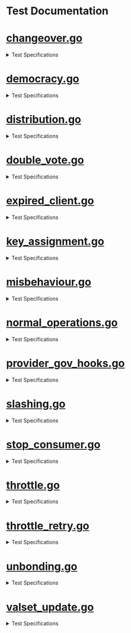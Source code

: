 # Test Documentation

# [changeover.go](../../tests/integration/changeover.go) 
<details><summary> Test Specifications </summary>

| Function | Short Description |
|----------|-------------------|
 [TestRecycleTransferChannel](../../tests/integration/changeover.go#L17) | TestRecycleTransferChannel tests that an existing transfer channel can be reused when transitioning from a standalone to a consumer chain.<details><summary>Details</summary>The test case:<br>* sets up a provider chain and a standalone chain<br>* creates a connection between the two chains<br>* creates a transfer channel between the two chains<br>* transitions the standalone chain to a consumer chain<br>* confirms that no extra transfer channel is created, thus only one transfer channel and one CCV channel exist.</details> |
</details>

# [democracy.go](../../tests/integration/democracy.go) 
<details><summary> Test Specifications </summary>

| Function | Short Description |
|----------|-------------------|
 [TestDemocracyRewardsDistribution](../../tests/integration/democracy.go#L79) | TestDemocracyRewardsDistribution checks that rewards to democracy representatives, community pool, and provider redistribution account are done correctly.<details><summary>Details</summary>* Sets up a democracy consumer chain<br>* Creates a new block<br>* Checks that rewards to democracy representatives, community pool, and provider redistribution account are distributed in the right proportions</details> |
 [TestDemocracyGovernanceWhitelisting](../../tests/integration/democracy.go#L195) | TestDemocracyGovernanceWhitelisting checks that only whitelisted governance proposals can be executed on democracy consumer chains.<details><summary>Details</summary>For context, see the whitelist for proposals in app/consumer-democracy/proposals_whitelisting.go.<br>* Sets up a democracy consumer chain<br>* Submits a proposal containing changes to the auth and mint module parameters<br>* Checks that the proposal is not executed, since the change to the auth module is not whitelisted.<br>* Submits a proposal containing changes *only* to the mint module parameters<br>* Checks that the proposal is executed, since the change to the mint module is whitelisted.<br>* Submits a proposal containing changes *only* to the auth module parameters<br>* Checks that again, the proposal is not executed, since the change to the auth module is not whitelisted.</details> |
 [TestDemocracyMsgUpdateParams](../../tests/integration/democracy.go#L295) | TestDemocracyMsgUpdateParams checks that the consumer parameters can be updated through a governance proposal.<details><summary>Details</summary>* Sets up a democracy consumer chain<br>* Submits a proposal containing changes to the consumer module parameters<br>* Checks that the proposal is executed, and the parameters are updated</details> |
</details>

# [distribution.go](../../tests/integration/distribution.go) 
<details><summary> Test Specifications </summary>

| Function | Short Description |
|----------|-------------------|
 [TestRewardsDistribution](../../tests/integration/distribution.go#L32) | TestRewardsDistribution tests the distribution of rewards from the consumer chain to the provider chain.<details><summary>Details</summary>The test sets up a provider and consumer chain and completes the channel initialization.<br>Then, it sends tokens into the FeeCollector on the consumer chain,<br>and checks that these tokens distributed correctly across the provider and consumer chain.<br>It first checks that the tokens are distributed purely on the consumer chain,<br>then advances the block height to make the consumer chain send a packet with rewards to the provider chain.<br>It does not whitelist the consumer denom, so the tokens are expected to stay in<br>the ConsumerRewardsPool on the provider chain.</details> |
 [TestSendRewardsRetries](../../tests/integration/distribution.go#L204) | TestSendRewardsRetries tests that failed reward transmissions are retried every BlocksPerDistributionTransmission blocks<details><summary>Details</summary>The test sets up a provider and consumer chain and completes the channel initialization.<br>It fills the fee pool on the consumer chain,<br>then corrupts the transmission channel and tries to send rewards to the provider chain,<br>which should fail.<br>The test then advances the block height to trigger a retry of the reward transmission,<br>and confirms that this time, the transmission is successful.</details> |
 [TestEndBlockRD](../../tests/integration/distribution.go#L285) | Note: this method is effectively a unit test for EndBLockRD(), but is written as an integration test to avoid excessive mocking. |
 [TestSendRewardsToProvider](../../tests/integration/distribution.go#L408) | TestSendRewardsToProvider is effectively a unit test for SendRewardsToProvider(), but is written as an integration test to avoid excessive mocking.<details><summary>Details</summary>The test first sets up CCV and transmission channels between the provider and consumer chains.<br>Then it verifies the SendRewardsToProvider() function under various scenarios and checks if the<br>function handles each scenario correctly by ensuring the expected number of token transfers.</details> |
 [TestIBCTransferMiddleware](../../tests/integration/distribution.go#L554) | TestIBCTransferMiddleware tests the logic of the IBC transfer OnRecvPacket callback.<details><summary>Details</summary>The test first sets up IBC and transfer channels. Then it simulates various scenarios of token transfers from the provider chain to<br>the consumer chain, and evaluates how the middleware processes these transfers. It ensures that token transfers are handled correctly and<br>rewards are allocated as expected.</details> |
 [TestAllocateTokens](../../tests/integration/distribution.go#L744) | TestAllocateTokens is a happy-path test of the consumer rewards pool allocation to opted-in validators and the community pool.<details><summary>Details</summary>The test sets up a provider chain and multiple consumer chains, and initializes the channels between them.<br>It funds the consumer rewards pools on the provider chain and allocates rewards to the consumer chains.<br>Then, it begins a new block to cause rewards to be distributed to the validators and the community pool,<br>and checks that the rewards are allocated as expected.</details> |
 [TestAllocateTokensToConsumerValidators](../../tests/integration/distribution.go#L884) | TestAllocateTokensToConsumerValidators tests the allocation of tokens to consumer validators.<details><summary>Details</summary>The test exclusively uses the provider chain.<br>It sets up a current set of consumer validators, then calls the AllocateTokensToConsumerValidators<br>function to allocate a number of tokens to the validators.<br>The test then checks that the expected number of tokens were allocated to the validators.<br>The test covers the following scenarios:<br>- The tokens to be allocated are empty<br>- The consumer validator set is empty<br>- The tokens are allocated to a single validator<br>- The tokens are allocated to multiple validators</details> |
 [TestAllocateTokensToConsumerValidatorsWithDifferentValidatorHeights](../../tests/integration/distribution.go#L1026) | TestAllocateTokensToConsumerValidatorsWithDifferentValidatorHeights tests AllocateTokensToConsumerValidators test with consumer validators that have different heights.<details><summary>Details</summary>It sets up a context where the consumer validators have different join heights and verifies that rewards are<br>correctly allocated only to validators who have been active long enough. It ensures that rewards are evenly distributed<br>among eligible validators, that validators can withdraw their rewards correctly, and that no rewards are allocated to validators<br>who do not meet the required join height criteria. It confirms that validators that have been consumer validators<br>for some time receive rewards, while validators that recently became consumer validators do not receive rewards.</details> |
 [TestMultiConsumerRewardsDistribution](../../tests/integration/distribution.go#L1142) | TestMultiConsumerRewardsDistribution tests the rewards distribution of multiple consumers chains.<details><summary>Details</summary>It sets up multiple consumer and transfer channels and verifies the distribution of rewards from<br>various consumer chains to the provider's reward pool. It ensures that the consumer reward pools are<br>correctly populated and that rewards are properly transferred to the provider. The test checks that<br>the provider's reward pool balance reflects the accumulated rewards from all consumer chains after<br>processing IBC transfer packets and relaying committed packets.</details> |
</details>

# [double_vote.go](../../tests/integration/double_vote.go) 
<details><summary> Test Specifications </summary>

| Function | Short Description |
|----------|-------------------|
 [TestHandleConsumerDoubleVoting](../../tests/integration/double_vote.go#L21) | TestHandleConsumerDoubleVoting tests the handling of double voting evidence from the consumer chain.<details><summary>Details</summary>The test sets up a CCV channel, creates various double voting scenarios, and submits these to the provider chain.<br>It checks if the provider chain correctly processes the evidence, jails and tombstones validators as needed, and applies the<br>correct slashing penalties. Finally, it verifies that invalid evidence is properly rejected and does not result in<br>incorrect penalties.</details> |
 [TestHandleConsumerDoubleVotingSlashesUndelegationsAndRelegations](../../tests/integration/double_vote.go#L279) | TestHandleConsumerDoubleVotingSlashesUndelegationsAndRelegations tests the handling of double voting evidence from the consumer chain and checks if slashing, undelegations, and redelegations are correctly processed.<details><summary>Details</summary>The test sets up a CCV channel, creates various double voting scenarios, and submits these to the provider chain.<br>It verifies that the evidence is processed correctly, ensures that the provider chain slashes the validator appropriately, and that<br>it handles undelegations and redelegations accurately. Then the test confirms that the validator’s staking status reflects these<br>actions. It also checks if the slashing penalties are applied correctly and updates the validator’s balance and delegations as expected.</details> |
</details>

# [expired_client.go](../../tests/integration/expired_client.go) 
<details><summary> Test Specifications </summary>

| Function | Short Description |
|----------|-------------------|
 [TestVSCPacketSendExpiredClient](../../tests/integration/expired_client.go#L27) | TestVSCPacketSendExpiredClient tests queueing of VSCPackets when the consumer client is expired.<details><summary>Details</summary>The test sets up a CCV channel and expires the client on consumer chain. Then, it bonds tokens to provider,<br>sends CCV packet to consumer and checks pending packets. While the consumer client is expired (or inactive for some reason)<br>all packets will be queued. The packet sending and checks are then repeated. After that more tokens are bonded on<br>provider to change validator powers. Finally expired client is upgraded to the consumer<br>and all packets are cleared once the consumer client is established.</details> |
 [TestConsumerPacketSendExpiredClient](../../tests/integration/expired_client.go#L95) | TestConsumerPacketSendExpiredClient tests the consumer sending packets when the provider client is expired.<details><summary>Details</summary>The test sets up a CCV channel and bonds tokens on provider, then it sends CCV packet to consumer and rebonds tokens on<br>provider. Then it checks for pending VSC packets and relays all VSC packets to consumer. After that the provider client<br>is expired. Finally it confirms that while the provider client is expired all packets will be queued and then cleared<br>once the provider client is upgraded.</details> |
</details>

# [key_assignment.go](../../tests/integration/key_assignment.go) 
<details><summary> Test Specifications </summary>

| Function | Short Description |
|----------|-------------------|
 [TestKeyAssignment](../../tests/integration/key_assignment.go#L33) | TestKeyAssignment tests key assignments relayed from the provider chain to the consumer chain at different times in the protocol lifecycle.<details><summary>Details</summary>Each test scenario sets up a provider chain and then assigns a key for a validator.<br>However, the assignment comes at different times in the protocol lifecycle.<br>The test covers the following scenarios:<br>* successfully assign the key before the CCV channel initialization is complete, then check that a VSCPacket is indeed queued<br>* successfully assign the key after the CCV channel initialization is complete<br>* successfully assign the key during an same epoch where the validator power changes<br>* get an error when assigning the same key twice in the same block by different validators<br>* get an error when assigning the same key twice in the same block by the same validator<br>* successfully assign two different keys in the same block by one validator<br>* get an error when assigning the same key twice in different blocks by different validators<br>* get an error when assigning the same key twice in different blocks by the same validator<br>For each scenario where the key assignment does not produce an error,<br>the test also checks that VSCPackets are relayed to the consumer chain and that the clients on<br>the provider and consumer chain can be updated.</details> |
</details>

# [misbehaviour.go](../../tests/integration/misbehaviour.go) 
<details><summary> Test Specifications </summary>

| Function | Short Description |
|----------|-------------------|
 [TestHandleConsumerMisbehaviour](../../tests/integration/misbehaviour.go#L24) | TestHandleConsumerMisbehaviour tests the handling of consumer misbehavior.<details><summary>Details</summary>The test sets up a CCV channel and sends an empty VSC packet to ensure that the consumer client revision height is greater than 0.<br>It then constructs a Misbehaviour object with two conflicting headers and process the equivocation evidence.<br>After that it verifies that the provider chain correctly processes this misbehavior. The test ensures that all involved<br>validators are jailed, tombstoned, and slashed according to the expected outcomes. It includes steps to assert<br>that their tokens are adjusted based on the slashing fraction.</details> |
 [TestGetByzantineValidators](../../tests/integration/misbehaviour.go#L102) | TestGetByzantineValidators checks the GetByzantineValidators function on various instances of misbehaviour.<details><summary>Details</summary>The test sets up a provider and consumer chain.<br>It creates a header with a subset of the validators on the consumer chain,<br>then creates a second header (in a variety of different ways),<br>and checks which validators are considered Byzantine<br>by calling the GetByzantineValidators function.<br>The test scenarios are:<br>* when one of the headers is empty, the function should return an error<br>* when one of the headers has a corrupted validator set (e.g. by a validator having a different public key), the function should return an error<br>* when the signatures in one of the headers are corrupted, the function should return an error<br>* when the attack is an amnesia attack (i.e. the headers have different block IDs), no validator is considered byzantine<br>* for non-amnesia misbehaviour, all validators that signed both headers are considered byzantine</details> |
 [TestCheckMisbehaviour](../../tests/integration/misbehaviour.go#L399) | TestCheckMisbehaviour tests that the CheckMisbehaviour function correctly checks for misbehaviour.<details><summary>Details</summary>The test sets up a provider and consumer chain.<br>It creates a valid client header and then creates a misbehaviour by creating a second header in a variety of different ways.<br>It then checks that the CheckMisbehaviour function correctly checks for misbehaviour by verifying that<br>it returns an error when the misbehaviour is invalid and no error when the misbehaviour is valid.<br>The test scenarios are:<br>* both headers are identical (returns an error)<br>* the misbehaviour is not for the consumer chain (returns an error)<br>* passing an invalid client id (returns an error)<br>* passing a misbehaviour with different header height (returns an error)<br>* passing a misbehaviour older than the min equivocation evidence height (returns an error)<br>* one header of the misbehaviour has insufficient voting power (returns an error)<br>* passing a valid misbehaviour (no error)<br>It does not test actually submitting the misbehaviour to the chain or freezing the client.</details> |
</details>

# [normal_operations.go](../../tests/integration/normal_operations.go) 
<details><summary> Test Specifications </summary>

| Function | Short Description |
|----------|-------------------|
 [TestHistoricalInfo](../../tests/integration/normal_operations.go#L19) | TestHistoricalInfo tests the tracking of historical information in the context of new blocks being committed.<details><summary>Details</summary>The test first saves the initial number of CC validators and current block height.<br>Then it adds a new validator and then advance the blockchain by one block, triggering the tracking of historical information.<br>After, the test setup creates 2 validators and then calls TrackHistoricalInfo with header block height<br>Test cases verify that historical information is pruned correctly and that the validator set is updated as expected.<br>Execution of test cases checks if the historical information is correctly handled and pruned based on the block height.</details> |
</details>

# [provider_gov_hooks.go](../../tests/integration/provider_gov_hooks.go) 
<details><summary> Test Specifications </summary>

| Function | Short Description |
|----------|-------------------|
 [TestAfterPropSubmissionAndVotingPeriodEnded](../../tests/integration/provider_gov_hooks.go#L23) | TestAfterPropSubmissionAndVotingPeriodEnded tests the results of GetProviderInfo method.<details><summary>Details</summary>The test sets up the account that will create the proposal, and then the proposal is submitted.<br>After the proposal is submitted the AfterProposalSubmission hook is triggered<br>and it should handle the submission of the proposal in the provider module.<br>Proposal submission is then verified, and lastly AfterProposalVotingPeriodEnded is triggered.<br>Tests verifies the deletion of the proposal.</details> |
 [TestGetConsumerAdditionFromProp](../../tests/integration/provider_gov_hooks.go#L58) | TestGetConsumerAdditionFromProp manually calls the GetConsumerAdditionLegacyPropFromProp hook on various types of proposals to test the behavior of the hook.<details><summary>Details</summary>The test case creates a provider chain, then submits a Proposal with various different types of content.<br>Then, it tries to get the ConsumerAdditionProposal from the proposal using the hook.<br>Test cases include a proposal with no messages; a proposal with a transfer message; a proposal with an unrelated legacy proposal;<br>a proposal with an invalid legacy proposal; and a proposal with a ConsumerAdditionProposal.<br>In the case of a valid ConsumerAdditionProposal, the test verifies that the proposal is found and returned by the hook.</details> |
</details>

# [slashing.go](../../tests/integration/slashing.go) 
<details><summary> Test Specifications </summary>

| Function | Short Description |
|----------|-------------------|
 [TestRelayAndApplyDowntimePacket](../../tests/integration/slashing.go#L48) | TestRelayAndApplyDowntimePacket tests that downtime slash packets can be properly relayed from consumer to provider, handled by provider, with a VSC and jailing eventually effective on consumer and provider.<details><summary>Details</summary>It sets up CCV channels and retrieves consumer validators. A validator is selected and its consensus address is created.<br>The test then retrieves the provider consensus address that corresponds to the consumer consensus address of the validator.<br>Also the validator's current state is retrieved, including its token balance, and the validator's signing information is set to ensure<br>it will be jailed for downtime. The slashing packet is then created and sent from the consumer chain to the provider chain with a specified<br>timeout. The packet is then received and the test also verifies that the validator was removed from the provider validator set.<br>After, the test relays VSC packets from the provider chain to each consumer chain and verifies that the consumer chains correctly<br>process these packets. The validator's balance and status on the provider chain are checked to ensure it was jailed correctly but not slashed,<br>and its unjailing time is updated. The outstanding downtime flag is reset on the consumer chain, and lastly, the test ensures that the consumer<br>chain acknowledges receipt of the packet from the provider chain.<br><br>Note: This method does not test the actual slash packet sending logic for downtime<br>and double-signing, see TestValidatorDowntime and TestValidatorDoubleSigning for<br>those types of tests.</details> |
 [TestRelayAndApplyDoubleSignPacket](../../tests/integration/slashing.go#L190) | TestRelayAndApplyDoubleSignPacket tests correct processing of double sign slashing packets, handled by provider, with a VSC and jailing eventually effective on consumer and provider.<details><summary>Details</summary>It sets up CCV channels and retrieves consumer validators. A validator is selected and its consensus address is created.<br>The test then retrieves the provider consensus address that corresponds to the consumer consensus address of the validator.<br>Also the validator's current state is retrieved, including its token balance, and the validator's signing information is set to ensure<br>The double sign slashing packet is then created and sent from the consumer chain to the provider chain.<br>timeout and sets infraction type to be double signed. The test then verifies that the validator wasn't slashed, that its status is still bonded,<br>and that the unjailing time and tombstone status are correctly managed. Provider chain then sends an acknowledgment for the slashing<br>packet to confirm that it has been processed.<br><br>Note that double-sign slash packets should not affect the provider validator set.</details> |
 [TestSlashPacketAcknowledgement](../../tests/integration/slashing.go#L276) | TestSlashPacketAcknowledgement tests the handling of a slash packet acknowledgement.<details><summary>Details</summary>It sets up a provider and consumer chain, with channel initialization between them performed,<br>then sends a slash packet with randomized fields from the consumer to the provider.<br>The provider processes the packet</details> |
 [TestHandleSlashPacketDowntime](../../tests/integration/slashing.go#L326) | TestHandleSlashPacketDowntime tests the handling of a downtime related slash packet, with integration tests.<details><summary>Details</summary>It retrieves a validator from provider chain's validators and checks if it's bonded.<br>The signing information for the validator is then set. The provider processes the downtime slashing packet from the consumer.<br>The test then checks that the validator has been jailed as a result of the downtime slashing packet being processed.<br>It also verifies that the validator’s signing information is updated and that the jailing duration is set correctly.<br><br>Note that only downtime slash packets are processed by HandleSlashPacket.</details> |
 [TestOnRecvSlashPacketErrors](../../tests/integration/slashing.go#L372) | TestOnRecvSlashPacketErrors tests errors for the OnRecvSlashPacket method in an integration testing setting.<details><summary>Details</summary>It sets up all CCV channels and expects panic if the channel is not established via dest channel of packet.<br>After the correct channelID is added to the packet, a panic shouldn't occur anymore.<br>The test creates an instance of SlashPacketData and then verifies correct processing and error handling<br>for slashing packets received by the provider chain.</details> |
 [TestValidatorDowntime](../../tests/integration/slashing.go#L478) | TestValidatorDowntime tests if a slash packet is sent and if the outstanding slashing flag is switched when a validator has downtime on the slashing module.<details><summary>Details</summary>It sets up all CCV channel and send an empty VSC packet, then retrieves the address of a validator.<br>Validator signs blocks for the duration of the signedBlocksWindow and a slash packet is constructed to be sent and committed.<br>The test simulates the validator missing blocks and then verifies that the validator is jailed and the jailed time is correctly updated.<br>Also it ensures that the missed block counters are reset. After it checks that there is a pending slash packet in the queue, the test sends<br>the pending packets. Then checks if slash record is created and verifies that the consumer queue still contains the packet since no<br>acknowledgment has been received from the provider. It verifies that the slash packet was sent and check that the outstanding<br>slashing flag prevents the jailed validator to keep missing block.</details> |
 [TestValidatorDoubleSigning](../../tests/integration/slashing.go#L595) | TestValidatorDoubleSigning tests if a slash packet is sent when a double-signing evidence is handled by the evidence module.<details><summary>Details</summary>It sets up all CCV channel and sends an empty VSC packet, then creates a validator public key and address. Then the infraction parameters are set and<br>evidence of double signing is created. Validator signing-info are also added to the store and the slash packet is constructed.<br>The test then simulates double signing and sends the slash packet. It then verifies the handling of slash packet, and after<br>it checks if slash record was created and if it's waiting for reply. Lastly the test confirms that the queue is not cleared and the slash packet is sent</details> |
 [TestQueueAndSendSlashPacket](../../tests/integration/slashing.go#L687) | TestQueueAndSendSlashPacket tests the integration of QueueSlashPacket with SendPackets. In normal operation slash packets are queued in BeginBlock and sent in EndBlock.<details><summary>Details</summary>It sets up all CCV channels and then queues slash packets for both downtime and double-signing infractions.<br>Then, it checks that the correct number of slash requests are stored in the queue, including duplicates for downtime infractions.<br>After the CCV channel for sending actual slash packets is prepared, the slash packets are sent, and the test checks that the outstanding downtime flags<br>are correctly set for validators that were slashed for downtime infractions. Lastly, the test ensures that the pending data packets queue is empty.</details> |
 [TestCISBeforeCCVEstablished](../../tests/integration/slashing.go#L771) | TestCISBeforeCCVEstablished tests that the consumer chain doesn't panic or have any undesired behavior when a slash packet is queued before the CCV channel is established. Then once the CCV channel is established, the slash packet should be sent soon after.<details><summary>Details</summary>It checks that no pending packets exist and that there's no slash record found. Then it triggers a slashing event which queues a slash packet.<br>The slash packet should be queued but not sent, and it should stay like that until the CCV channel is established and the packet is sent.<br>The test then verifies that a slashing record now exists, indicating that the slashing packet has been successfully sent.</details> |
</details>

# [stop_consumer.go](../../tests/integration/stop_consumer.go) 
<details><summary> Test Specifications </summary>

| Function | Short Description |
|----------|-------------------|
 [TestStopConsumerChain](../../tests/integration/stop_consumer.go#L24) | TestStopConsumerChain tests the functionality of stopping a consumer chain at a higher level than unit tests.<details><summary>Details</summary>It retrieves a validator from the provider chain's validators and then the delegator address.<br>Then the test sets up test operations, populating the provider chain states using the following operations:<br>  - Setup CCV channels; establishes the CCV channel and sets channelToChain, chainToChannel, and initHeight mapping for the consumer chain ID.<br>  - Delegate the total bond amount to the chosen validator.<br>  - Undelegate the shares in four consecutive blocks evenly; create UnbondingOp and UnbondingOpIndex entries for the consumer chain ID.<br>  - Set SlashAck state for the consumer chain ID.<br><br>After, the setup operations are executed, and the consumer chain is stopped. Finally, the test checks that the state<br>associated with the consumer chain is properly cleaned up after it is stopped.</details> |
 [TestStopConsumerOnChannelClosed](../../tests/integration/stop_consumer.go#L114) | TestStopConsumerOnChannelClosed tests stopping a consumer chain correctly.<details><summary>Details</summary>This test sets up CCV channel and transfer channel, and sends empty VSC packet.<br>Then it stops the consumer chain and verifies that the provider chain's channel end is closed<br><br>TODO Simon: implement OnChanCloseConfirm in IBC-GO testing to close the consumer chain's channel end</details> |
</details>

# [throttle.go](../../tests/integration/throttle.go) 
<details><summary> Test Specifications </summary>

| Function | Short Description |
|----------|-------------------|
 [TestBasicSlashPacketThrottling](../../tests/integration/throttle.go#L32) | TestBasicSlashPacketThrottling tests slash packet throttling with a single consumer, two slash packets, and no VSC matured packets. The most basic scenario.<details><summary>Details</summary>It sets up various test cases, all CCV channels and validator powers. Also, the initial value of the slash meter is retrieved, and the test verifies it<br>has the expected value. All validators are retrieved as well, and it's ensured that none of them are jailed from the start.<br>The test then creates a slash packet for the first validator and sends it from the consumer to the provider.<br>Afterward, it asserts that validator 0 is jailed, has no power, and that the slash meter and allowance have the expected values.<br>Then, a second slash packet is created for a different validator, and the test validates that the second validator is<br>not jailed after sending the second slash packet. Next, it replenishes the slash meter until it is positive.<br>Lastly, it asserts that validator 2 is jailed once the slash packet is retried and that it has no more voting power.</details> |
 [TestMultiConsumerSlashPacketThrottling](../../tests/integration/throttle.go#L214) | TestMultiConsumerSlashPacketThrottling tests slash packet throttling in the context of multiple consumers sending slash packets to the provider, with VSC matured packets sprinkled around.<details><summary>Details</summary>It sets up all CCV channels and validator powers. It then chooses three consumer bundles from the available bundles. Next, the slash<br>packets are sent from each of the chosen consumer bundles to the provider chain. They will each slash a different validator. The test<br>then confirms that the slash packet for the first consumer was handled first, and afterward, the slash packets for the second and<br>third consumers were bounced. It then checks the total power of validators in the provider chain to ensure it reflects the expected<br>state after the first validator has been jailed. The slash meter is then replenished, and one of the two queued. The slash meter<br>is then replenished, and one of the two queued slash packet entries is handled when both are retried. The total power is then updated<br>and verified again. Then, the slash meter is replenished one more time, and the final slash packet is handled. Lastly, the test<br>confirms that all validators are jailed.</details> |
 [TestPacketSpam](../../tests/integration/throttle.go#L341) | TestPacketSpam confirms that the provider can handle a large number of incoming slash packets in a single block.<details><summary>Details</summary>It sets up all CCV channels and validator powers. Then the parameters related to the handling of slash packets are set.<br>The slash packets for the first three validators are then prepared, and 500 slash packets are created, alternating between<br>downtime and double-sign infractions. The test then simulates the reception of the 500 packets by the provider chain within<br>the same block. Lastly, it verifies that the first three validators have been jailed as expected. This confirms that the<br>system correctly processed the slash packets and applied the penalties.</details> |
 [TestDoubleSignDoesNotAffectThrottling](../../tests/integration/throttle.go#L413) | TestDoubleSignDoesNotAffectThrottling tests that a large number of double sign slash packets do not affect the throttling mechanism.<details><summary>Details</summary>This test sets up a scenario where 3 validators are slashed for double signing, and the 4th is not.<br>It then sends 500 double sign slash packets from a consumer to the provider in a single block.<br>The test confirms that the slash meter is not affected by this, and that no validators are jailed.</details> |
 [TestSlashingSmallValidators](../../tests/integration/throttle.go#L501) | TestSlashingSmallValidators tests that multiple slash packets from validators with small power can be handled by the provider chain in a non-throttled manner.<details><summary>Details</summary>It sets up all CCV channels and delegates tokens to four validators, giving the first validator a larger amount of power.<br>The slash meter is then initialized, and the test verifies that none of the validators are jailed before the slash packets are processed.<br>It then sets up default signing information for the three smaller validators to prepare them for being jailed.<br>The slash packets for the small validators are then constructed and sent.<br>Lastly, the test verifies validator powers after processing the slash packets. It confirms that the large validator remains unaffected and<br>that the three smaller ones have been penalized and jailed.</details> |
 [TestSlashMeterAllowanceChanges](../../tests/integration/throttle.go#L580) | TestSlashMeterAllowanceChanges tests scenarios where the slash meter allowance is expected to change.<details><summary>Details</summary>It sets up all CCV channels, verifies the initial slash meter allowance, and updates the power of validators.<br>Then, it confirms that the value of the slash meter allowance is adjusted correctly after updating the validators' powers.<br>Lastly, it changes the replenish fraction and asserts the new expected allowance.<br><br>TODO: This should be a unit test, or replaced by TestTotalVotingPowerChanges.</details> |
 [TestSlashAllValidators](../../tests/integration/throttle.go#L612) | TestSlashAllValidators is similar to TestSlashSameValidator, but 100% of validators' power is jailed in a single block.<details><summary>Details</summary>It sets up all CCV channels and validator powers. Then the slash meter parameters are set.<br>One slash packet is created for each validator, and then an additional five more for each validator<br>in order to test the system's ability to handle multiple slashing events in a single block.<br>The test then receives and processes each slashing packet in the provider chain<br>and afterward, it checks that all validators are jailed as expected.<br><br>Note: This edge case should not occur in practice, but it is useful to validate that<br>the slash meter can allow any number of slash packets to be handled in a single block when<br>its allowance is set to "1.0".</details> |
</details>

# [throttle_retry.go](../../tests/integration/throttle_retry.go) 
<details><summary> Test Specifications </summary>

| Function | Short Description |
|----------|-------------------|
 [TestSlashRetries](../../tests/integration/throttle_retry.go#L23) | TestSlashRetries tests the throttling v2 retry logic at an integration level.<details><summary>Details</summary>This test sets up the CCV channels and the provider. It retrieves the validators and ensures that none are initially jailed.<br>Two validators are then selected, and their signing information is set up.<br>The test also sets up the consumer, and then constructs and queues a slashing packet for the first validator.<br>It verifies that the packet is sent. Packet is then received on the provider side and handled. The test then confirms that the first validator has been jailed<br>and checks the provider's slash meter to ensure it reflects the correct state. The packet is acknowledged on the consumer chain, and it is verified<br>that the slash record has been deleted and no pending packets remain. Additionally, it confirms that packet sending is now permitted.<br>The test then queues a second slashing packet for the second validator and verifies its pending status. Finally, it handles the second packet,<br>checks that the second validator is jailed, and confirms the final state of the slash record and pending packets on the consumer chain.</details> |
</details>

# [unbonding.go](../../tests/integration/unbonding.go) 
<details><summary> Test Specifications </summary>

| Function | Short Description |
|----------|-------------------|
 [TestUndelegationCompletion](../../tests/integration/unbonding.go#L14) | TestUndelegationCompletion tests that undelegations complete after the unbonding period elapses on the provider, regardless of the consumer's state<details><summary>Details</summary>It sets up a CCV channel and performs an initial delegation of tokens followed by a partial undelegation<br>(undelegating 1/4 of the tokens). Then it verifies that the staking unbonding operation is created as expected. Block height is then incremented<br>on the provider. After this period elapses, the test checks that the unbonding operation has been completed. Finally, it verifies<br>that the token balances are correctly updated, ensuring that the expected amount of tokens has been returned to the account.</details> |
</details>

# [valset_update.go](../../tests/integration/valset_update.go) 
<details><summary> Test Specifications </summary>

| Function | Short Description |
|----------|-------------------|
 [TestPacketRoundtrip](../../tests/integration/valset_update.go#L21) | TestPacketRoundtrip tests a CCV packet roundtrip when tokens are bonded on the provider.<details><summary>Details</summary>It sets up CCV and transfer channels. Some tokens are then bonded on the provider side in order to change validator power.<br>The test then relays a packet from the provider chain to the consumer chain.<br>Lastly, it relays a matured packet from the consumer chain back to the provider chain.</details> |
 [TestQueueAndSendVSCMaturedPackets](../../tests/integration/valset_update.go#L54) | TestQueueAndSendVSCMaturedPackets tests the behavior of EndBlock QueueVSCMaturedPackets call and its integration with SendPackets call.<details><summary>Details</summary>It sets up CCV channel and then creates and simulates the sending of three VSC packets<br>from the provider chain to the consumer chain at different times. The first packet is sent, and its processing is validated.<br>After simulating the passage of one hour, the second packet is sent and its processing is validated. Then after simulating the<br>passage of 24 more hours, the third packet is sent and its processing is validated. The test then retrieves all packet maturity<br>times from the consumer, and this is used to check the maturity status of the packets sent earlier.<br>The test then advances the time so that the first two packets reach their unbonding period, while the third packet does not.<br>Next it ensures first two packets are unbonded, their maturity times are deleted, and that VSCMatured packets are queued.<br>The third packet is still in the store and has not yet been processed for unbonding.<br>Finally, the test checks that the packet commitments for the processed packets are correctly reflected in the consumer chain's state.</details> |
</details>


